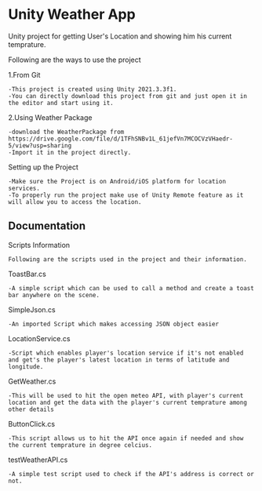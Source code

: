 
# Unity Weather App

Unity project for getting User's Location and showing him his current temprature. 



Following are the ways to use the project

  1.From Git

    -This project is created using Unity 2021.3.3f1. 
    -You can directly download this project from git and just open it in the editor and start using it. 

  2.Using Weather Package
    
    -download the WeatherPackage from https://drive.google.com/file/d/1TFhSNBv1L_61jefVn7MCOCVzVHaedr-5/view?usp=sharing
    -Import it in the project directly. 

Setting up the Project

    -Make sure the Project is on Android/iOS platform for location services. 
    -To properly run the project make use of Unity Remote feature as it will allow you to access the location.



## Documentation


Scripts Information 
    
    Following are the scripts used in the project and their information.


ToastBar.cs
    
    -A simple script which can be used to call a method and create a toast bar anywhere on the scene. 

SimpleJson.cs

    -An imported Script which makes accessing JSON object easier

LocationService.cs

    -Script which enables player's location service if it's not enabled and get's the player's latest location in terms of latitude and longitude. 

GetWeather.cs

    -This will be used to hit the open meteo API, with player's current location and get the data with the player's current temprature among other details 

ButtonClick.cs

    -This script allows us to hit the API once again if needed and show the current temprature in degree celcius.


testWeatherAPI.cs

    -A simple test script used to check if the API's address is correct or not. 
